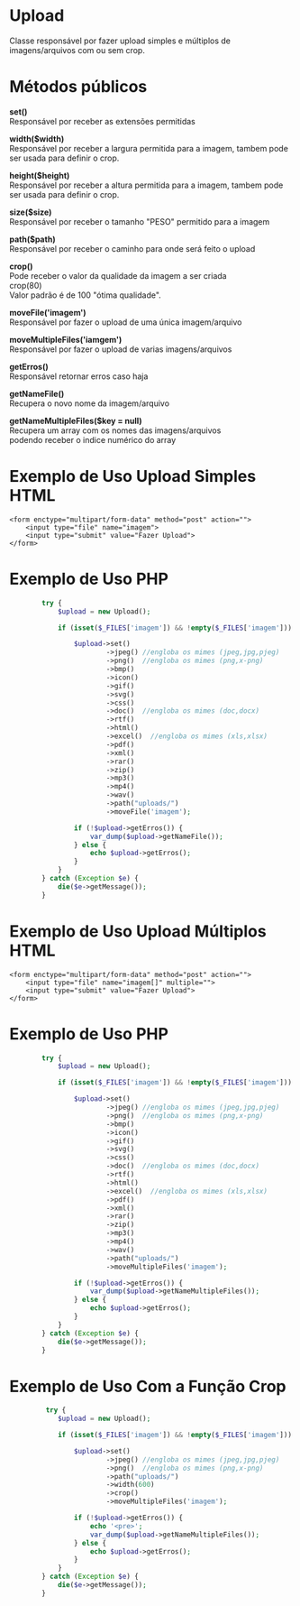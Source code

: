 # Upload
Classe responsável por fazer upload simples e múltiplos de imagens/arquivos com ou sem crop.

# Métodos públicos

<strong> <p>set()</strong><br />
Responsável por receber as extensões permitidas
</p>

<strong><p>width($width)</strong><br />
Responsável por receber a largura permitida para a imagem, tambem pode ser usada para definir o crop.
</p>

<strong><p>height($height)</strong><br/>
Responsável por receber a altura permitida para a imagem, tambem pode ser usada para definir o crop.
</p>

<strong><p>size($size)</strong><br/>
Responsável por receber o tamanho "PESO" permitido para a imagem
</p>

<strong><p>path($path)</strong><br/>
Responsável por receber o caminho para onde será feito o upload
</p>

<strong><p>crop()</strong><br />
Pode receber o valor da qualidade da imagem a ser criada<br />
crop(80)<br/>
Valor padrão é de 100 "ótima qualidade".
</p>

<strong><p>moveFile('imagem')</strong><br/>
Responsável por fazer o upload de uma única imagem/arquivo
</p>

<strong><p>moveMultipleFiles('iamgem')</strong><br/>
Responsável por fazer o upload de varias imagens/arquivos
</p>

<strong><p>getErros()</strong><br/>
Responsável retornar erros caso haja
</p>

<strong><p>getNameFile()</strong><br />
Recupera o novo nome da imagem/arquivo
</p>

<strong><p>getNameMultipleFiles($key = null)</strong><br />
Recupera um array com os nomes das imagens/arquivos<br/>
podendo receber o indice numérico do array
</p>


# Exemplo de Uso Upload Simples HTML
    <form enctype="multipart/form-data" method="post" action="">
        <input type="file" name="imagem">
        <input type="submit" value="Fazer Upload">
    </form>

# Exemplo de Uso PHP

```php
        try {
            $upload = new Upload();

            if (isset($_FILES['imagem']) && !empty($_FILES['imagem'])) {

                $upload->set()
                        ->jpeg() //engloba os mimes (jpeg,jpg,pjeg)
                        ->png()  //engloba os mimes (png,x-png)
                        ->bmp()
                        ->icon()
                        ->gif()
                        ->svg()
                        ->css()
                        ->doc()  //engloba os mimes (doc,docx)
                        ->rtf()
                        ->html()
                        ->excel()  //engloba os mimes (xls,xlsx)
                        ->pdf()
                        ->xml()
                        ->rar()
                        ->zip()
                        ->mp3()
                        ->mp4()
                        ->wav()
                        ->path("uploads/")
                        ->moveFile('imagem');

                if (!$upload->getErros()) {
                    var_dump($upload->getNameFile());
                } else {
                    echo $upload->getErros();
                }
            }
        } catch (Exception $e) {
            die($e->getMessage());
        }
```

# Exemplo de Uso Upload Múltiplos HTML
    <form enctype="multipart/form-data" method="post" action="">
        <input type="file" name="imagem[]" multiple="">
        <input type="submit" value="Fazer Upload">
    </form>

# Exemplo de Uso PHP

```php
        try {
            $upload = new Upload();

            if (isset($_FILES['imagem']) && !empty($_FILES['imagem'])) {

                $upload->set()
                        ->jpeg() //engloba os mimes (jpeg,jpg,pjeg)
                        ->png()  //engloba os mimes (png,x-png)
                        ->bmp()
                        ->icon()
                        ->gif()
                        ->svg()
                        ->css()
                        ->doc()  //engloba os mimes (doc,docx)
                        ->rtf()
                        ->html()
                        ->excel()  //engloba os mimes (xls,xlsx)
                        ->pdf()
                        ->xml()
                        ->rar()
                        ->zip()
                        ->mp3()
                        ->mp4()
                        ->wav()
                        ->path("uploads/")
                        ->moveMultipleFiles('imagem');

                if (!$upload->getErros()) {
                    var_dump($upload->getNameMultipleFiles());
                } else {
                    echo $upload->getErros();
                }
            }
        } catch (Exception $e) {
            die($e->getMessage());
        }
```        
        
# Exemplo de Uso Com a Função Crop        

```php
         try {
            $upload = new Upload();

            if (isset($_FILES['imagem']) && !empty($_FILES['imagem'])) {

                $upload->set()
                        ->jpeg() //engloba os mimes (jpeg,jpg,pjeg)
                        ->png()  //engloba os mimes (png,x-png)
                        ->path("uploads/")
                        ->width(600)
                        ->crop()
                        ->moveMultipleFiles('imagem');

                if (!$upload->getErros()) {
                    echo '<pre>';
                    var_dump($upload->getNameMultipleFiles());
                } else {
                    echo $upload->getErros();
                }
            }
        } catch (Exception $e) {
            die($e->getMessage());
        }
```
